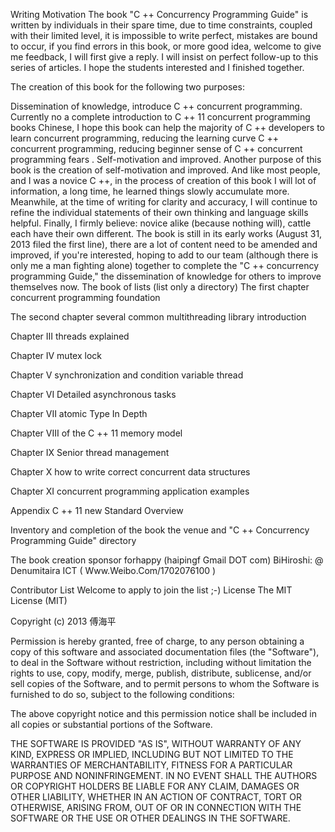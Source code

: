 Writing Motivation
The book "C ++ Concurrency Programming Guide" is written by individuals in their spare time, due to time constraints, coupled with their limited level, it is impossible to write perfect, mistakes are bound to occur, if you find errors in this book, or more good idea, welcome to give me feedback, I will first give a reply. I will insist on perfect follow-up to this series of articles. I hope the students interested and I finished together.

The creation of this book for the following two purposes:

Dissemination of knowledge, introduce C ++ concurrent programming. Currently no a complete introduction to C ++ 11 concurrent programming books Chinese, I hope this book can help the majority of C ++ developers to learn concurrent programming, reducing the learning curve C ++ concurrent programming, reducing beginner sense of C ++ concurrent programming fears .
Self-motivation and improved. Another purpose of this book is the creation of self-motivation and improved. And like most people, and I was a novice C ++, in the process of creation of this book I will lot of information, a long time, he learned things slowly accumulate more. Meanwhile, at the time of writing for clarity and accuracy, I will continue to refine the individual statements of their own thinking and language skills helpful. Finally, I firmly believe: novice alike (because nothing will), cattle each have their own different.
The book is still in its early works (August 31, 2013 filed the first line), there are a lot of content need to be amended and improved, if you're interested, hoping to add to our team (although there is only me a man fighting alone) together to complete the "C ++ concurrency programming Guide," the dissemination of knowledge for others to improve themselves now.
The book of lists (list only a directory)
The first chapter concurrent programming foundation

The second chapter several common multithreading library introduction

Chapter III threads explained

Chapter IV mutex lock

Chapter V synchronization and condition variable thread

Chapter VI Detailed asynchronous tasks

Chapter VII atomic Type In Depth

Chapter VIII of the C ++ 11 memory model

Chapter IX Senior thread management

Chapter X how to write correct concurrent data structures

Chapter XI concurrent programming application examples

Appendix C ++ 11 new Standard Overview

Inventory and completion of the book the venue and "C ++ Concurrency Programming Guide" directory

The book creation sponsor
forhappy (haipingf Gmail DOT com)
BiHiroshi: @ Denumitaira ICT ( Www.Weibo.Com/1702076100 )

Contributor List
Welcome to apply to join the list ;-)
License
The MIT License (MIT)

Copyright (c) 2013 傅海平

Permission is hereby granted, free of charge, to any person obtaining a copy of this software and associated documentation files (the "Software"), to deal in the Software without restriction, including without limitation the rights to use, copy, modify, merge, publish, distribute, sublicense, and/or sell copies of the Software, and to permit persons to whom the Software is furnished to do so, subject to the following conditions:

The above copyright notice and this permission notice shall be included in all copies or substantial portions of the Software.

THE SOFTWARE IS PROVIDED "AS IS", WITHOUT WARRANTY OF ANY KIND, EXPRESS OR IMPLIED, INCLUDING BUT NOT LIMITED TO THE WARRANTIES OF MERCHANTABILITY, FITNESS FOR A PARTICULAR PURPOSE AND NONINFRINGEMENT. IN NO EVENT SHALL THE AUTHORS OR COPYRIGHT HOLDERS BE LIABLE FOR ANY CLAIM, DAMAGES OR OTHER LIABILITY, WHETHER IN AN ACTION OF CONTRACT, TORT OR OTHERWISE, ARISING FROM, OUT OF OR IN CONNECTION WITH THE SOFTWARE OR THE USE OR OTHER DEALINGS IN THE SOFTWARE.
